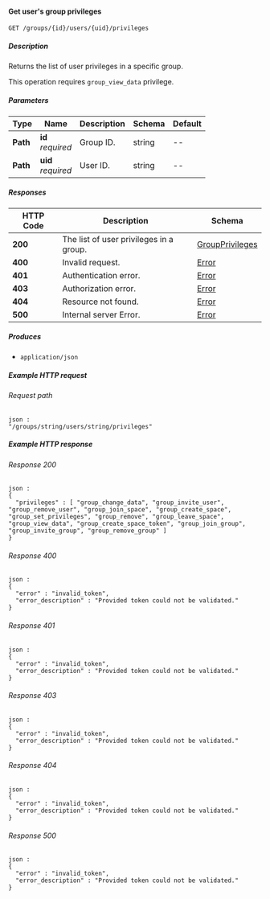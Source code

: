 
<a name="get_group_user_privileges"></a>
#### Get user's group privileges
```
GET /groups/{id}/users/{uid}/privileges
```


##### Description
Returns the list of user privileges in a specific group.

This operation requires `group_view_data` privilege.


##### Parameters

|Type|Name|Description|Schema|Default|
|---|---|---|---|---|
|**Path**|**id**  <br>*required*|Group ID.|string|--|
|**Path**|**uid**  <br>*required*|User ID.|string|--|


##### Responses

|HTTP Code|Description|Schema|
|---|---|---|
|**200**|The list of user privileges in a group.|[GroupPrivileges](../definitions/GroupPrivileges.md#groupprivileges)|
|**400**|Invalid request.|[Error](../definitions/Error.md#error)|
|**401**|Authentication error.|[Error](../definitions/Error.md#error)|
|**403**|Authorization error.|[Error](../definitions/Error.md#error)|
|**404**|Resource not found.|[Error](../definitions/Error.md#error)|
|**500**|Internal server Error.|[Error](../definitions/Error.md#error)|


##### Produces

* `application/json`


##### Example HTTP request

###### Request path
```
json :
"/groups/string/users/string/privileges"
```


##### Example HTTP response

###### Response 200
```
json :
{
  "privileges" : [ "group_change_data", "group_invite_user", "group_remove_user", "group_join_space", "group_create_space", "group_set_privileges", "group_remove", "group_leave_space", "group_view_data", "group_create_space_token", "group_join_group", "group_invite_group", "group_remove_group" ]
}
```


###### Response 400
```
json :
{
  "error" : "invalid_token",
  "error_description" : "Provided token could not be validated."
}
```


###### Response 401
```
json :
{
  "error" : "invalid_token",
  "error_description" : "Provided token could not be validated."
}
```


###### Response 403
```
json :
{
  "error" : "invalid_token",
  "error_description" : "Provided token could not be validated."
}
```


###### Response 404
```
json :
{
  "error" : "invalid_token",
  "error_description" : "Provided token could not be validated."
}
```


###### Response 500
```
json :
{
  "error" : "invalid_token",
  "error_description" : "Provided token could not be validated."
}
```




